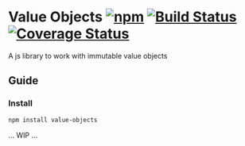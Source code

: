 # Value Objects [![npm](https://img.shields.io/npm/v/value-objects.svg)]() [![Build Status](https://travis-ci.org/danielemariani/value-objects.svg?branch=master)](https://travis-ci.org/danielemariani/value-objects) [![Coverage Status](https://coveralls.io/repos/github/danielemariani/value-objects/badge.svg?branch=master)](https://coveralls.io/github/danielemariani/value-objects?branch=master)

A js library to work with immutable value objects

## Guide

### Install
```sh
npm install value-objects
```

... WIP ... 
